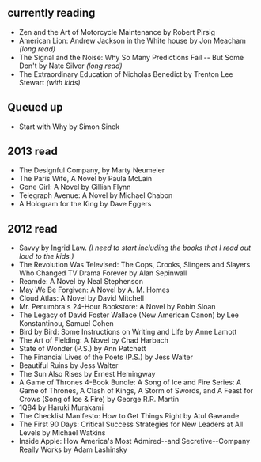 ## currently reading

* Zen and the Art of Motorcycle Maintenance by Robert Pirsig
* American Lion: Andrew Jackson in the White house by Jon Meacham *(long read)*
* The Signal and the Noise: Why So Many Predictions Fail -- But Some Don't by Nate Silver *(long read)*
* The Extraordinary Education of Nicholas Benedict by Trenton Lee Stewart *(with kids)*

## Queued up

* Start with Why by Simon Sinek

## 2013 read

* The Designful Company, by Marty Neumeier
* The Paris Wife, A Novel by Paula McLain
* Gone Girl: A Novel by Gillian Flynn
* Telegraph Avenue: A Novel by Michael Chabon
* A Hologram for the King by Dave Eggers

## 2012 read

* Savvy by Ingrid Law. *(I need to start including the books that I read out loud to the kids.)*
* The Revolution Was Televised: The Cops, Crooks, Slingers and Slayers Who Changed TV Drama Forever by Alan Sepinwall
* Reamde: A Novel by Neal Stephenson
* May We Be Forgiven: A Novel by A. M. Homes
* Cloud Atlas: A Novel by David Mitchell
* Mr. Penumbra's 24-Hour Bookstore: A Novel by Robin Sloan
* The Legacy of David Foster Wallace (New American Canon) by Lee Konstantinou, Samuel Cohen
* Bird by Bird: Some Instructions on Writing and Life by Anne Lamott
* The Art of Fielding: A Novel by Chad Harbach
* State of Wonder (P.S.) by Ann Patchett
* The Financial Lives of the Poets (P.S.) by Jess Walter
* Beautiful Ruins by Jess Walter
* The Sun Also Rises by Ernest Hemingway
* A Game of Thrones 4-Book Bundle: A Song of Ice and Fire Series: A Game of Thrones, A Clash of Kings, A Storm of Swords, and A Feast for Crows (Song of Ice & Fire) by George R.R. Martin
* 1Q84 by Haruki Murakami
* The Checklist Manifesto: How to Get Things Right by Atul Gawande
* The First 90 Days: Critical Success Strategies for New Leaders at All Levels by Michael Watkins
* Inside Apple: How America's Most Admired--and Secretive--Company Really Works by Adam Lashinsky
